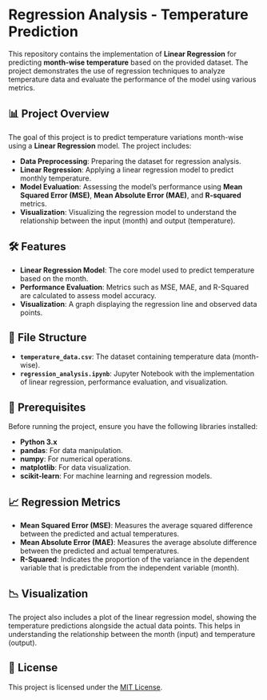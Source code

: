 # Regression Analysis - Temperature Prediction

This repository contains the implementation of **Linear Regression** for predicting **month-wise temperature** based on the provided dataset. The project demonstrates the use of regression techniques to analyze temperature data and evaluate the performance of the model using various metrics.

## 📊 Project Overview

The goal of this project is to predict temperature variations month-wise using a **Linear Regression** model. The project includes:

- **Data Preprocessing**: Preparing the dataset for regression analysis.
- **Linear Regression**: Applying a linear regression model to predict monthly temperature.
- **Model Evaluation**: Assessing the model’s performance using **Mean Squared Error (MSE)**, **Mean Absolute Error (MAE)**, and **R-squared** metrics.
- **Visualization**: Visualizing the regression model to understand the relationship between the input (month) and output (temperature).

## 🛠 Features

- **Linear Regression Model**: The core model used to predict temperature based on the month.
- **Performance Evaluation**: Metrics such as MSE, MAE, and R-Squared are calculated to assess model accuracy.
- **Visualization**: A graph displaying the regression line and observed data points.

## 📁 File Structure

- **`temperature_data.csv`**: The dataset containing temperature data (month-wise).
- **`regression_analysis.ipynb`**: Jupyter Notebook with the implementation of linear regression, performance evaluation, and visualization.

## 🛑 Prerequisites

Before running the project, ensure you have the following libraries installed:

- **Python 3.x**
- **pandas**: For data manipulation.
- **numpy**: For numerical operations.
- **matplotlib**: For data visualization.
- **scikit-learn**: For machine learning and regression models.


## 📈 Regression Metrics

- **Mean Squared Error (MSE)**: Measures the average squared difference between the predicted and actual temperatures.
- **Mean Absolute Error (MAE)**: Measures the average absolute difference between the predicted and actual temperatures.
- **R-Squared**: Indicates the proportion of the variance in the dependent variable that is predictable from the independent variable (month).

## 📉 Visualization

The project also includes a plot of the linear regression model, showing the temperature predictions alongside the actual data points. This helps in understanding the relationship between the month (input) and temperature (output).

## 📜 License

This project is licensed under the [MIT License](LICENSE).

